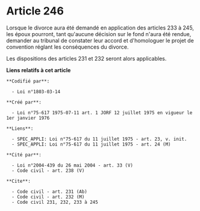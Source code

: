# Article 246

Lorsque le divorce aura été demandé en application des articles 233 à 245, les époux pourront, tant qu'aucune décision sur le
fond n'aura été rendue, demander au tribunal de constater leur accord et d'homologuer le projet de convention réglant les
conséquences du divorce.

Les dispositions des articles 231 et 232 seront alors applicables.

**Liens relatifs à cet article**

	**Codifié par**:

	  - Loi n°1803-03-14

	**Créé par**:

	  - Loi n°75-617 1975-07-11 art. 1 JORF 12 juillet 1975 en vigueur le 1er janvier 1976

	**Liens**:

	  - SPEC_APPLI: Loi n°75-617 du 11 juillet 1975 - art. 23, v. init.
	  - SPEC_APPLI: Loi n°75-617 du 11 juillet 1975 - art. 24 (M)

	**Cité par**:

	  - Loi n°2004-439 du 26 mai 2004 - art. 33 (V)
	  - Code civil - art. 238 (V)

	**Cite**:

	  - Code civil - art. 231 (Ab)
	  - Code civil - art. 232 (M)
	  - Code civil 231, 232, 233 à 245
